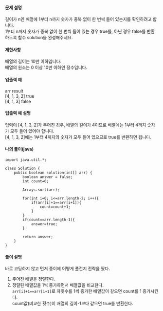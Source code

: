 #### 문제 설명
길이가 n인 배열에 1부터 n까지 숫자가 중복 없이 한 번씩 들어 있는지를 확인하려고 합니다.  
1부터 n까지 숫자가 중복 없이 한 번씩 들어 있는 경우 true를, 아닌 경우 false를 반환하도록 함수 solution을 완성해주세요.  

#### 제한사항
배열의 길이는 10만 이하입니다.  
배열의 원소는 0 이상 10만 이하인 정수입니다.  
#### 입출력 예
arr	         result  
[4, 1, 3, 2]	true  
[4, 1, 3]	   false  
#### 입출력 예 설명
입력이 [4, 1, 3, 2]가 주어진 경우, 배열의 길이가 4이므로 배열에는 1부터 4까지 숫자가 모두 들어 있어야 합니다.  
[4, 1, 3, 2]에는 1부터 4까지의 숫자가 모두 들어 있으므로 true를 반환하면 됩니다.  

#### 나의 풀이(java)
```
import java.util.*;

class Solution {
    public boolean solution(int[] arr) {
        boolean answer = false;
        int count=0;
        
        Arrays.sort(arr);
        
        for(int i=0; i<=arr.length-2; i++){
            if(arr[i]+1==arr[i+1]){
                count=count+1;
            }
        }
        if(count==arr.length-1){
            answer=true;
        }

        return answer;
    }
}
```  

#### 풀이 설명
바로 코딩하지 않고 먼저 종이에 어떻게 풀건지 전략을 짰다.  
1. 주어진 배열을 정렬한다.  
2. 정렬된 배열값을 1씩 증가하면서 배열값을 비교한다.  
`arr[i]+1==arr[i+1]`로 자릿수를 1씩 증가한 배열값이 같으면 count를 1 증가시킨다.  
count값(비교한 횟수)이 배열의 길이-1보다 같으면 true를 반환한다.  
